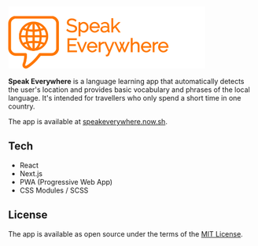 ![Speak Everywhere](./public/logo.png)

**Speak Everywhere** is a language learning app that automatically
detects the user's location and provides basic vocabulary and phrases of the local language. It's intended for travellers who only spend a short time in one country.

The app is available at [speakeverywhere.now.sh](https://speakeverywhere.now.sh/).

## Tech

- React
- Next.js
- PWA (Progressive Web App)
- CSS Modules / SCSS

## License

The app is available as open source under the terms of the [MIT License](https://opensource.org/licenses/MIT).
